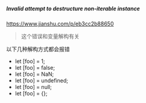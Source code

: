 #####  Invalid attempt to destructure non-iterable instance

https://www.jianshu.com/p/eb3cc2b88650

> 这个错误和变量解构有关

以下几种解构方式都会报错

- let [foo] = 1;
- let [foo] = false;
- let [foo] = NaN;
- let [foo] = undefined;
- let [foo] = null;
- let [foo] = {};
